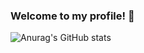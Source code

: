 ### Welcome to my profile! 👋

![Anurag's GitHub stats](https://github-readme-stats.vercel.app/api?username=AJOsmaston&show_icons=true&theme=midnight-purple)


<!--
**AJOsmaston/AJOsmaston** is a ✨ _special_ ✨ repository because its `README.md` (this file) appears on your GitHub profile.

Here are some ideas to get you started:

- 🔭 I’m currently working on ...
- 🌱 I’m currently learning ...
- 👯 I’m looking to collaborate on ...
- 🤔 I’m looking for help with ...
- 💬 Ask me about ...
- 📫 How to reach me: ...
- 😄 Pronouns: ...
- ⚡ Fun fact: ...
-->
